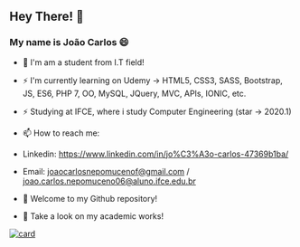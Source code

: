 
## Hey There! 👋

### My name is João Carlos 😄

- 🔭 I'm am a student from I.T field!

 
- ⚡ I'm currently learning on Udemy -> HTML5, CSS3, SASS, Bootstrap, JS, ES6, PHP 7, OO, MySQL, JQuery, MVC, APIs, IONIC, etc.
- ⚡ Studying at IFCE, where i study Computer Engineering (star -> 2020.1)


- 📫 How to reach me: 
- Linkedin: https://www.linkedin.com/in/jo%C3%A3o-carlos-47369b1ba/
- Email: joaocarlosnepomucenof@gmail.com / joao.carlos.nepomuceno06@aluno.ifce.edu.br

- 🔎 Welcome to my Github repository!
- 🔎 Take a look on my academic works! 

[![card](https://github-readme-stats.vercel.app/api?username=joao9983&theme=dark&show_icons=true)](https://github.com/joao9983/)
